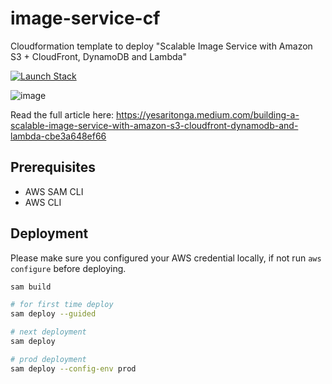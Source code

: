# image-service-cf
Cloudformation template to deploy "Scalable Image Service with Amazon S3 + CloudFront, DynamoDB and Lambda"

[![Launch Stack](https://cdn.rawgit.com/buildkite/cloudformation-launch-stack-button-svg/master/launch-stack.svg)](https://console.aws.amazon.com/cloudformation/home?region=us-east-1#/stacks/new?stackName=image-service&templateURL=https://cf-templates-sgp.s3.ap-southeast-1.amazonaws.com/template.yaml)

![image](https://github.com/user-attachments/assets/cd1276c9-38c9-42a5-b93d-ebf1c0afcb2a)

Read the full article here: https://yesaritonga.medium.com/building-a-scalable-image-service-with-amazon-s3-cloudfront-dynamodb-and-lambda-cbe3a648ef66

## Prerequisites
- AWS SAM CLI
- AWS CLI

## Deployment
Please make sure you configured your AWS credential locally, if not run `aws configure` before deploying.

```sh
sam build

# for first time deploy
sam deploy --guided

# next deployment
sam deploy

# prod deployment
sam deploy --config-env prod
```
